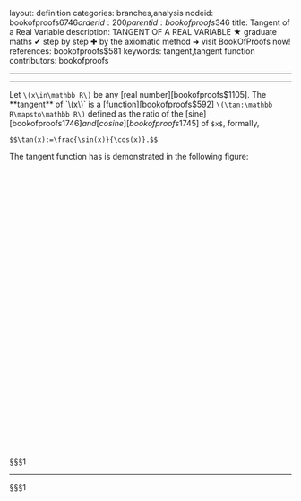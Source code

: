 layout: definition
categories: branches,analysis
nodeid: bookofproofs$6746
orderid: 200
parentid: bookofproofs$346
title: Tangent of a Real Variable
description: TANGENT OF A REAL VARIABLE ★ graduate maths ✔ step by step ✚ by the axiomatic method ➜ visit BookOfProofs now!
references: bookofproofs$581
keywords: tangent,tangent function
contributors: bookofproofs

---


---

Let `\(x\in\mathbb R\)` be any [real number][bookofproofs$1105]. The **tangent** of `\(x\)` is a [function][bookofproofs$592] `\(\tan:\mathbb R\mapsto\mathbb R\)` defined as the ratio of the [sine][bookofproofs$1746] and [cosine][bookofproofs$1745] of `$x$`, formally, 

`$$\tan(x):=\frac{\sin(x)}{\cos(x)}.$$`

The tangent function has is demonstrated in the following figure:


<div id="box-E21619" class="jxgbox centered" style="max-width:500px; height:500px;"></div>
 
§§§1

---

§§§1

<script type="text/javascript">


var brd = JXG.JSXGraph.initBoard('box-E21619', {boundingbox: [-7.1, 20, 7.1, -20], axis:true});


var p = brd.create('point',[Math.PI/2,0], {name:'π/2',size:1});
var p1 = brd.create('point',[-Math.PI/2,0], {name:'-π/2',size:1});
var p2 = brd.create('point',[3*Math.PI/2,0], {name:'3π/2',size:1});
var p3 = brd.create('point',[-3*Math.PI/2,0], {name:'-3π/2',size:1});

var f = brd.create('functiongraph',[function(x){ 
	return Math.tan(x); 
}]);

</script>

